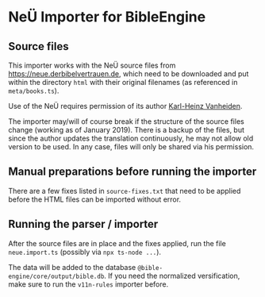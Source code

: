 # NeÜ Importer for BibleEngine

## Source files

This importer works with the NeÜ source files from https://neue.derbibelvertrauen.de, which need to be downloaded and put within the directory `html` with their original filenames (as referenced in `meta/books.ts`).

Use of the NeÜ requires permission of its author [Karl-Heinz Vanheiden](https://www.derbibelvertrauen.de/neue-bibel-heute/ausgaben-der-neue/74-digitale-ausgaben.html).

The importer may/will of course break if the structure of the source files change (working as of January 2019). There is a backup of the files, but since the author updates the translation continuously, he may not allow old version to be used. In any case, files will only be shared via his permission.

## Manual preparations before running the importer

There are a few fixes listed in `source-fixes.txt` that need to be applied before the HTML files can be imported without error.

## Running the parser / importer

After the source files are in place and the fixes applied, run the file `neue.import.ts` (possibly via `npx ts-node ...`).

The data will be added to the database `@bible-engine/core/output/bible.db`. If you need the normalized versification, make sure to run the `v11n-rules` importer before.
